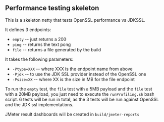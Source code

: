 ## Performance testing skeleton

This is a skeleton netty that tests OpenSSL performance vs JDKSSL.

It defines 3 endpoints:

- `empty` -- just returns a 200
- `ping` -- returns the text pong
- `file` -- returns a file generated by the build

It takes the following parameters:

- `-Ptype=XXX` -- where XXX is the endpoint name from above
- `-Pjdk` -- to use the JDK SSL provider instead of the OpenSSL one
- `-Psize=XX` -- where XX is the size in MB for the file endpoint

To run the `empty` test, the `file` test with a 5MB payload and the `file` test with a 20MB payload, you just need to execute the `runProfiling.sh` bash script.  6 tests will be run in total, as the 3 tests will be run against OpenSSL and the JDK ssl implementations.

JMeter result dashboards will be created in `build/jmeter-reports`
